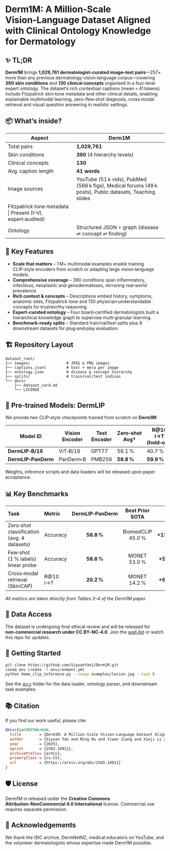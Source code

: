 # Derm1M: A Million‑Scale Vision‑Language Dataset Aligned with Clinical Ontology Knowledge for Dermatology

## ✨ TL;DR

**Derm1M** brings **1,029,761 dermatologist‑curated image–text pairs**—257× more than any previous dermatology vision‑language corpus—covering **390 skin conditions** and **130 clinical concepts** organised in a four‑level expert ontology. The dataset’s rich contextual captions (mean = 41 tokens) include Fitzpatrick skin‑tone metadata and other clinical details, enabling explainable multimodal learning, zero‑/few‑shot diagnosis, cross‑modal retrieval and visual question answering in realistic settings.

## 📦 What’s inside?

| Aspect                                                      | Derm1M                                                                                                  |
| ----------------------------------------------------------- | ------------------------------------------------------------------------------------------------------- |
| Total pairs                                                 | **1,029,761**                                                                                           |
| Skin conditions                                             | **390** (4 hierarchy levels)                                                                            |
| Clinical concepts                                           | **130**                                                                                                 |
| Avg. caption length                                         | **41 words**                                                                                            |
| Image sources                                               | YouTube (51 k vids), PubMed (566 k figs), Medical forums (49 k posts), Public datasets, Teaching slides |
| Fitzpatrick tone metadata \| Present (I–VI, expert‑audited) |                                                                                                         |
| Ontology                                                    | Structured JSON + graph (disease ⇌ concept ⇌ finding)                                                   |

## 🔑 Key Features

* **Scale that matters** – 1 M+ multimodal examples enable training CLIP‑style encoders from scratch or adapting large vision‑language models.
* **Comprehensive coverage** – 390 conditions span inflammatory, infectious, neoplastic and genodermatoses, mirroring real‑world prevalence.
* **Rich context & concepts** – Descriptions embed history, symptoms, anatomic sites, Fitzpatrick tone and 130 physician‑understandable concepts for trustworthy reasoning.
* **Expert‑curated ontology** – Four board‑certified dermatologists built a hierarchical knowledge graph to supervise multi‑granular learning.
* **Benchmark‑ready splits** – Standard train/val/test splits plus 8 downstream datasets for plug‑and‑play evaluation.

## 🏗️ Repository Layout

```text
dataset_root/
├── images/                # JPEG & PNG images
├── captions.jsonl         # text + meta per image
├── ontology.json          # disease & concept hierarchy
├── splits/                # train/val/test indices
└── docs/
    ├── dataset_card.md
    └── LICENSE
```

## 🚀 Pre‑trained Models: **DermLIP**

We provide two CLIP‑style checkpoints trained from scratch on **Derm1M**:

| Model ID            | Vision Encoder | Text Encoder | Zero‑shot Avg† | R\@10 I→T (hold‑out) |
| ------------------- | -------------- | ------------ | -------------- | -------------------- |
| **DermLIP‑B/16**    | ViT‑B/16       | GPT77        | 56.1 %         | 40.7 %               |
| **DermLIP‑PanDerm** | PanDerm‑B      | PMB256       | **58.8 %**     | **59.9 %**           |

Weights, inference scripts and data loaders will be released upon paper acceptance.

## 📊 Key Benchmarks

| Task                                       | Metric    | DermLIP‑PanDerm |  Best Prior SOTA  |       Δ      |
| :----------------------------------------- | :-------- | :-------------: | :---------------: | :----------: |
| Zero‑shot classification (avg. 4 datasets) | Accuracy  |    **58.8 %**   | BiomedCLIP 45.0 % | **+13.8 pp** |
| Few‑shot (1 % labels) linear probe         | Accuracy  |    **58.6 %**   |    MONET 53.0 %   |  **+5.6 pp** |
| Cross‑modal retrieval (SkinCAP)            | R\@10 I→T |    **20.2 %**   |    MONET 14.2 %   |  **+6.0 pp** |

*All metrics are taken directly from Tables 2–4 of the Derm1M paper.*



## 💾 Data Access

The dataset is undergoing final ethical review and will be released for **non‑commercial research under CC BY‑NC‑4.0**. Join the [wait‑list](https://forms.gle/derm1m‑access) or watch this repo for updates.

## 📝 Getting Started

```bash
git clone https://github.com/SiyuanYan1/Derm1M.git
conda env create -f environment.yml
python demo_clip_inference.py --image examples/lesion.jpg --topk 5
```

See the [`docs`](docs/) folder for the data loader, ontology parser, and downstream task examples.

## 📚 Citation

If you find our work useful, please cite:

```bibtex
@misc{yan2025derm1m,
  title        = {Derm1M: A Million‑Scale Vision‑Language Dataset Aligned with Clinical Ontology Knowledge for Dermatology},
  author       = {Siyuan Yan and Ming Hu and Yiwen Jiang and Xieji Li and Hao Fei and Philipp Tschandl and Harald Kittler and Zongyuan Ge},
  year         = {2025},
  eprint       = {2503.14911},
  archivePrefix= {arXiv},
  primaryClass = {cs.CV},
  url          = {https://arxiv.org/abs/2503.14911}
}
```

## 🛡️ License

Derm1M is released under the **Creative Commons Attribution‑NonCommercial 4.0 International** license. Commercial use requires separate permission.

## 🙏 Acknowledgements

We thank the ISIC archive, DermNetNZ, medical educators on YouTube, and the volunteer dermatologists whose expertise made Derm1M possible.


